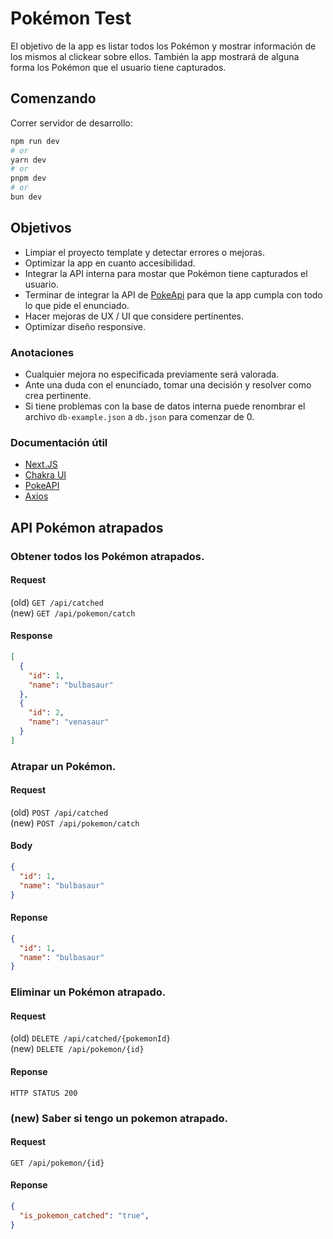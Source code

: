 # Pokémon Test

El objetivo de la app es listar todos los Pokémon y mostrar información de los mismos al clickear sobre ellos. También la app mostrará de alguna forma los Pokémon que el usuario tiene capturados.

## Comenzando

Correr servidor de desarrollo:

```bash
npm run dev
# or
yarn dev
# or
pnpm dev
# or
bun dev
```

## Objetivos

- Limpiar el proyecto template y detectar errores o mejoras.
- Optimizar la app en cuanto accesibilidad.
- Integrar la API interna para mostar que Pokémon tiene capturados el usuario.
- Terminar de integrar la API de [PokeApi](https://pokeapi.co/docs/v2#info) para que la app cumpla con todo lo que pide el enunciado.
- Hacer mejoras de UX / UI que considere pertinentes.
- Optimizar diseño responsive.

### Anotaciones

- Cualquier mejora no especificada previamente será valorada.
- Ante una duda con el enunciado, tomar una decisión y resolver como crea pertinente.
- Si tiene problemas con la base de datos interna puede renombrar el archivo `db-example.json` a `db.json` para comenzar de 0.

### Documentación útil

- [Next.JS](https://nextjs.org/docs)
- [Chakra UI](https://chakra-ui.com/getting-started)
- [PokeAPI](https://pokeapi.co/docs/v2#info)
- [Axios](https://axios-http.com/es/docs/intro)

## API Pokémon atrapados

### Obtener todos los Pokémon atrapados.

#### Request

(old) `GET /api/catched`<br/>
(new) `GET /api/pokemon/catch`

#### Response

```json
[
  {
    "id": 1,
    "name": "bulbasaur"
  },
  {
    "id": 2,
    "name": "venasaur"
  }
]
```

### Atrapar un Pokémon.

#### Request

(old) `POST /api/catched`<br/>
(new) `POST /api/pokemon/catch`

#### Body

```json
{
  "id": 1,
  "name": "bulbasaur"
}
```

#### Reponse

```json
{
  "id": 1,
  "name": "bulbasaur"
}
```

### Eliminar un Pokémon atrapado.

#### Request

(old) `DELETE /api/catched/{pokemonId}`<br/>
(new) `DELETE /api/pokemon/{id}`

#### Reponse

`HTTP STATUS 200`

### (new) Saber si tengo un pokemon atrapado.

#### Request

`GET /api/pokemon/{id}`

#### Reponse

```json
{
  "is_pokemon_catched": "true",
}
```

